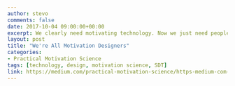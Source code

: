 ```yaml
---
author: stevo
comments: false
date: 2017-10-04 09:00:00+00:00
excerpt: We clearly need motivating technology. Now we just need people to design it.
layout: post
title: "We're All Motivation Designers"
categories:
- Practical Motivation Science
tags: [technology, design, motivation science, SDT]
link: https://medium.com/practical-motivation-science/https-medium-com-practical-motivation-science-we-are-all-motivation-designers-4694ce1793a3
---
```

